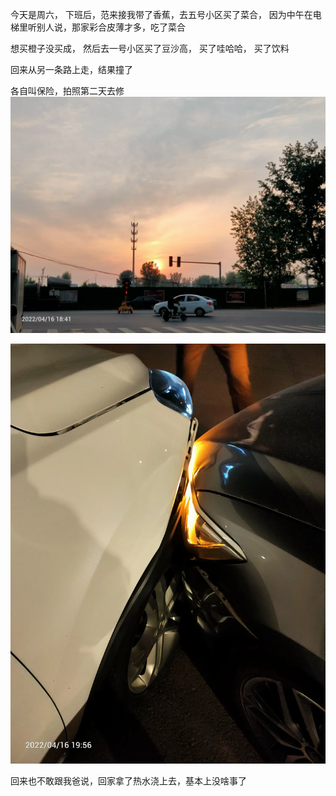 今天是周六， 下班后，范来接我带了香蕉，去五号小区买了菜合， 因为中午在电梯里听别人说，那家彩合皮薄才多，吃了菜合

想买橙子没买成， 然后去一号小区买了豆沙高， 买了哇哈哈， 买了饮料

回来从另一条路上走，结果撞了

各自叫保险，拍照第二天去修![](../../img/6904315-2b99508bbf0a5c01.jpg)

![](../../img/6904315-9783d8e248ae8217.jpg)



回来也不敢跟我爸说，回家拿了热水浇上去，基本上没啥事了
